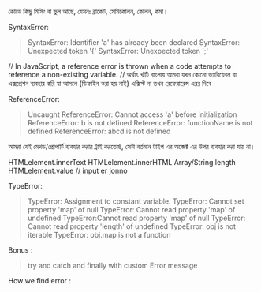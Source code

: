 

কোডে কিছু মিসিং বা ভুল আছে, যেমনঃ ব্রাকেট, সেমিকোলন, কোলন, কমা।


SyntaxError:
>SyntaxError: Identifier 'a' has already been declared
>SyntaxError: Unexpected token '{'
>SyntaxError: Unexpected token ';'











// In JavaScript, a reference error is thrown when a code attempts to reference a non-existing variable.
// অর্থাৎ  খাঁটি বাংলায়  আমরা যখন  কোনো ভ্যারিয়েবল  বা  এক্সপ্রেশন  ব্যবহার  করি যা   আসলে (ডিফাইন করা হয় নাই)  এক্সিস্ট   না  তখন  রেফেরারেন্স  এরর  দিবে 

ReferenceError:
>Uncaught ReferenceError: Cannot access 'a' before initialization
>ReferenceError: b is not defined
>ReferenceError: functionName is not defined
>ReferenceError: abcd is not defined











আমরা যেই মেথড/প্রোপার্টি ব্যবহার করার ট্রাই করতেছি, সেটা বর্তমান টাইপ এর অব্জেক্ট এর উপর ব্যবহার করা যায় না।

HTMLelement.innerText
HTMLelement.innerHTML 
Array/String.length 
HTMLelement.value  // input er jonno 


TypeError:
>TypeError: Assignment to constant variable.
>TypeError: Cannot set property 'map' of null
>TypeError: Cannot read property 'map' of undefined
>TypeError:Cannot read property 'map' of null
>TypeError: Cannot read property 'length' of undefined
>TypeError: obj is not iterable
>TypeError: obj.map is not a function

Bonus :
>try and catch  and finally  with custom Error message 


How we find error :

